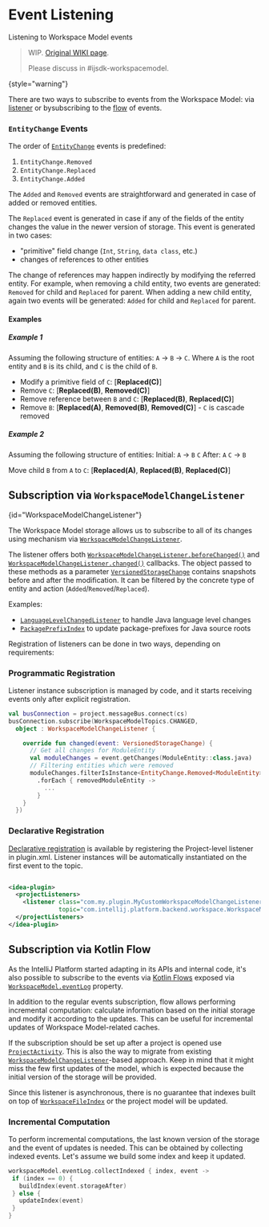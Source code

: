 <!-- Copyright 2000-2024 JetBrains s.r.o. and contributors. Use of this source code is governed by the Apache 2.0 license. -->

# Event Listening

<primary-label ref="2024.1"/>

<link-summary>Listening to Workspace Model events</link-summary>

> WIP. [Original WIKI page](https://youtrack.jetbrains.com/articles/IJPL-A-499/EventListening).
>
> Please discuss in #ijsdk-workspacemodel.
>
{style="warning"}

There are two ways to subscribe to events from the Workspace Model:
via [listener](#WorkspaceModelChangeListener) or bysubscribing to the [flow](#subscription-via-kotlin-flow) of events.

### `EntityChange` Events

The order of
[`EntityChange`](%gh-ic%/platform/workspace/storage/src/com/intellij/platform/workspace/storage/MutableEntityStorage.kt)
events is predefined:

1. `EntityChange.Removed`
2. `EntityChange.Replaced`
3. `EntityChange.Added`

The `Added` and `Removed` events are straightforward and generated in case of added or removed entities.

The `Replaced` event is generated in case if any of the fields of the entity changes the value in the newer version of storage.
This event is generated in two cases:

- "primitive" field change (`Int`, `String`, `data class`, etc.)
- changes of references to other entities

The change of references may happen indirectly by modifying the referred entity.
For example, when removing a child entity, two events are generated: `Removed` for child and `Replaced` for parent.
When adding a new child entity, again two events will be generated: `Added` for child and `Replaced` for parent.

#### Examples

##### Example 1

Assuming the following structure of entities: `A` &rarr; `B` &rarr; `C`.
Where `A` is the root entity and `B` is its child, and `C` is the child of `B`.

- Modify a primitive field of `C`: [**Replaced(C)**]
- Remove `C`: [**Replaced(B)**, **Removed(C)**]
- Remove reference between `B` and `C`: [**Replaced(B)**, **Replaced(C)**]
- Remove `B`: [**Replaced(A)**, **Removed(B)**, **Removed(C)**] - `C` is cascade removed

##### Example 2

Assuming the following structure of entities:
Initial: `A` &rarr; `B`  `C`
After: `A`  `C` &rarr; `B`

Move child `B` from `A` to `C`: [**Replaced(A)**, **Replaced(B)**, **Replaced(C)**]

## Subscription via `WorkspaceModelChangeListener`

{id="WorkspaceModelChangeListener"}

The Workspace Model storage allows us to subscribe to all of its changes using [](plugin_listeners.md) mechanism via
[`WorkspaceModelChangeListener`](%gh-ic%/platform/backend/workspace/src/WorkspaceModelTopics.kt).

The listener offers both
[`WorkspaceModelChangeListener.beforeChanged()`](%gh-ic%/platform/backend/workspace/src/WorkspaceModelTopics.kt)
and
[`WorkspaceModelChangeListener.changed()`](%gh-ic%/platform/backend/workspace/src/WorkspaceModelTopics.kt)
callbacks.
The object passed to these methods as a parameter
[`VersionedStorageChange`](%gh-ic%/platform/workspace/storage/src/com/intellij/platform/workspace/storage/VersionedEntityStorage.kt)
contains snapshots before and after the modification.
It can be filtered by the concrete type of entity and action (`Added`/`Removed`/`Replaced`).

Examples:

- [`LanguageLevelChangedListener`](%gh-ic%/java/java-impl/src/com/intellij/openapi/roots/impl/LanguageLevelChangedListener.java) to handle Java language level changes
- [`PackagePrefixIndex`](%gh-ic%/java/java-analysis-impl/src/com/intellij/psi/impl/PackagePrefixIndex.java) to update package-prefixes for Java source roots

Registration of listeners can be done in two ways, depending on requirements:

### Programmatic Registration

Listener instance subscription is managed by code, and it starts receiving events only after explicit registration.

```kotlin
val busConnection = project.messageBus.connect(cs)
busConnection.subscribe(WorkspaceModelTopics.CHANGED,
  object : WorkspaceModelChangeListener {

    override fun changed(event: VersionedStorageChange) {
      // Get all changes for ModuleEntity
      val moduleChanges = event.getChanges(ModuleEntity::class.java)
      // Filtering entities which were removed
      moduleChanges.filterIsInstance<EntityChange.Removed<ModuleEntity>>()
        .forEach { removedModuleEntity ->
          ...
        }
    }
  })
```

### Declarative Registration

[Declarative registration](plugin_listeners.md) is available by registering the Project-level listener in <path>plugin.xml</path>.
Listener instances will be automatically instantiated on the first event to the topic.

```xml

<idea-plugin>
  <projectListeners>
    <listener class="com.my.plugin.MyCustomWorkspaceModelChangeListener"
              topic="com.intellij.platform.backend.workspace.WorkspaceModelChangeListener"/>
  </projectListeners>
</idea-plugin>
```

## Subscription via Kotlin Flow

As the IntelliJ Platform started adapting [](kotlin_coroutines.md) in its APIs and internal code, it's also possible to subscribe to the
events via [Kotlin Flows](https://kotlinlang.org/docs/flow.html) exposed via
[`WorkspaceModel.eventLog`](%gh-ic%/platform/backend/workspace/src/WorkspaceModel.kt)
property.

In addition to the regular events subscription, flow allows performing incremental computation:
calculate information based on the initial storage and modify it according to the updates.
This can be useful for incremental updates of Workspace Model-related caches.

If the subscription should be set up after a project is opened use
[`ProjectActivity`](plugin_components.md#project-open).
This is also the way to migrate from existing [`WorkspaceModelChangeListener`](#WorkspaceModelChangeListener)-based approach.
Keep in mind that it might miss the few first updates of the model, which is expected because the initial version of the storage will be provided.

Since this listener is asynchronous, there is no guarantee that indexes built on top of
[`WorkspaceFileIndex`](%gh-ic%/platform/projectModel-impl/src/com/intellij/workspaceModel/core/fileIndex/WorkspaceFileIndex.kt)
or the project model will be updated.

### Incremental Computation

To perform incremental computations, the last known version of the storage and the event of updates is needed.
This can be obtained by collecting indexed events. Let's assume we build some index and keep it updated.

 ```kotlin
 workspaceModel.eventLog.collectIndexed { index, event ->
  if (index == 0) {
    buildIndex(event.storageAfter)
  } else {
    updateIndex(event)
  }
}
 ```
